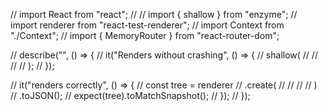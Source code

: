 // import React from "react";
// // import { shallow } from "enzyme";
// import renderer from "react-test-renderer";
// import Context from "./Context";
// import { MemoryRouter } from "react-router-dom";

// describe("<Context />", () => {
//   it("Renders without crashing", () => {
//     shallow(
//       <MemoryRouter>
//         <Context />
//       </MemoryRouter>
//     );
//   });

//   it("renders correctly", () => {
//     const tree = renderer
//       .create(
//         <MemoryRouter>
//           <Context />
//         </MemoryRouter>
//       )
//       .toJSON();
//     expect(tree).toMatchSnapshot();
//   });
// });
